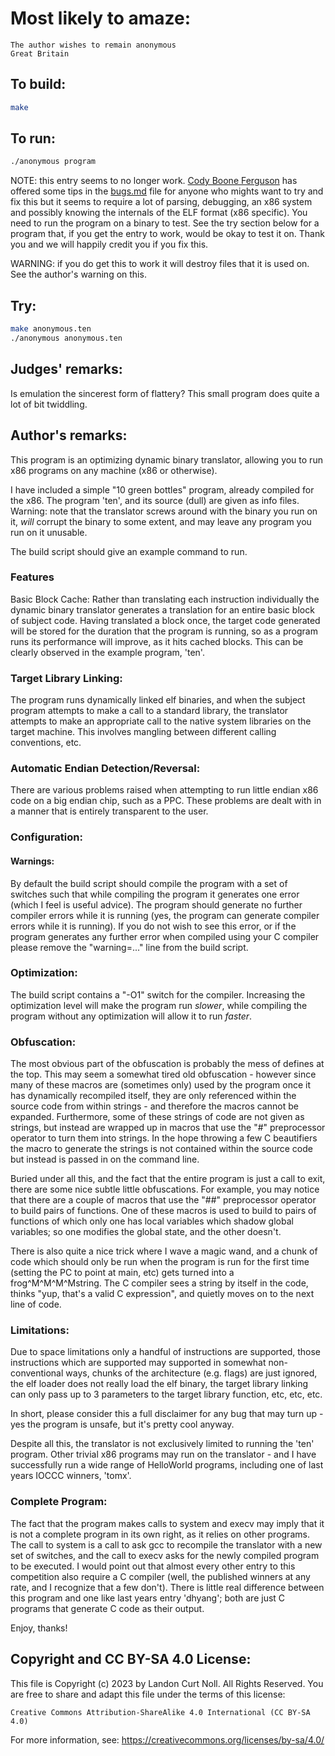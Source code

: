 # Most likely to amaze:

    The author wishes to remain anonymous
    Great Britain

## To build:

```sh
make
```

## To run:

```sh
./anonymous program
```

NOTE: this entry seems to no longer work. [Cody Boone
Ferguson](/winners.html#Cody_Boone_Ferguson) has offered some tips in the
[bugs.md](/bugs.md) file for anyone who mights want to try and fix this but it
seems to require a lot of parsing, debugging, an x86 system and possibly knowing
the internals of the ELF format (x86 specific). You need to run the program on a
binary to test. See the try section below for a program that, if you get the
entry to work, would be okay to test it on. Thank you and we will happily credit
you if you fix this.

WARNING: if you do get this to work it will destroy files that it is used on.
See the author's warning on this.


## Try:

```sh
make anonymous.ten
./anonymous anonymous.ten
```


## Judges' remarks:

Is emulation the sincerest form of flattery?  This small program does
quite a lot of bit twiddling.

## Author's remarks:

This program is an optimizing dynamic binary translator, allowing you to
run x86 programs on any machine (x86 or otherwise).

I have included a simple "10 green bottles" program, already compiled
for the x86.  The program 'ten', and its source (dull) are given as info
files.  Warning: note that the translator screws around with the binary
you run on it, *will* corrupt the binary to some extent, and may leave
any program you run on it unusable.

The build script should give an example command to run.

### Features

Basic Block Cache: Rather than translating each instruction individually
the dynamic binary translator generates a translation for an entire
basic block of subject code.  Having translated a block once, the target
code generated will be stored for the duration that the program is
running, so as a program runs its performance will improve, as it hits
cached blocks.  This can be clearly observed in the example program,
'ten'.

### Target Library Linking:

The program runs dynamically linked elf binaries, and when the subject
program attempts to make a call to a standard library, the translator
attempts to make an appropriate call to the native system libraries on
the target machine.  This involves mangling between different calling
conventions, etc.

### Automatic Endian Detection/Reversal:

There are various problems raised when attempting to run little endian
x86 code on a big endian chip, such as a PPC.  These problems are dealt
with in a manner that is entirely transparent to the user.

### Configuration:

#### Warnings:

By default the build script should compile the program with a set of
switches such that while compiling the program it generates one error
(which I feel is useful advice).  The program should generate no further
compiler errors while it is running (yes, the program can generate
compiler errors while it is running).  If you do not wish to see this
error, or if the program generates any further error when compiled using
your C compiler please remove the "warning=..." line from the build
script.

### Optimization:

The build script contains a "-O1" switch for the compiler.  Increasing
the optimization level will make the program run *slower*, while
compiling the program without any optimization will allow it to run
*faster*.

### Obfuscation:

The most obvious part of the obfuscation is probably the mess of defines
at the top.  This may seem a somewhat tired old obfuscation - however
since many of these macros are (sometimes only) used by the program once
it has dynamically recompiled itself, they are only referenced within
the source code from within strings - and therefore the macros cannot be
expanded.  Furthermore, some of these strings of code are not given as
strings, but instead are wrapped up in macros that use the "#"
preprocessor operator to turn them into strings. In the hope throwing a
few C beautifiers the macro to generate the strings is not contained
within the source code but instead is passed in on the command line.

Buried under all this, and the fact that the entire program is just a
call to exit, there are some nice subtle little obfuscations.  For
example, you may notice that there are a couple of macros that use the
"##" preprocessor operator to build pairs of functions.  One of these
macros is used to build to pairs of functions of which only one has
local variables which shadow global variables; so one modifies the
global state, and the other doesn't.

There is also quite a nice trick where I wave a magic wand, and a chunk
of code which should only be run when the program is run for the first
time (setting the PC to point at main, etc) gets turned into a
frog^M^M^M^Mstring.  The C compiler sees a string by itself in the code,
thinks "yup, that's a valid C expression", and quietly moves on to the
next line of code.

### Limitations:

Due to space limitations only a handful of instructions are supported,
those instructions which are supported may supported in somewhat
non-conventional ways, chunks of the architecture (e.g. flags) are just
ignored, the elf loader does not really load the elf binary, the target
library linking can only pass up to 3 parameters to the target library
function, etc, etc, etc.

In short, please consider this a full disclaimer for any bug that may
turn up - yes the program is unsafe, but it's pretty cool anyway.

Despite all this, the translator is not exclusively limited to running
the 'ten' program.  Other trivial x86 programs may run on the translator
\- and I have successfully run a wide range of HelloWorld programs,
including one of last years IOCCC winners, 'tomx'.

### Complete Program:

The fact that the program makes calls to system and execv may imply that
it is not a complete program in its own right, as it relies on other
programs.  The call to system is a call to ask gcc to recompile the
translator with a new set of switches, and the call to execv asks for
the newly compiled program to be executed.  I would point out that
almost every other entry to this competition also require a C compiler
(well, the published winners at any rate, and I recognize that a few
don't).  There is little real difference between this program and one
like last years entry 'dhyang'; both are just C programs that generate C
code as their output.

Enjoy, thanks!

## Copyright and CC BY-SA 4.0 License:

This file is Copyright (c) 2023 by Landon Curt Noll.  All Rights Reserved.
You are free to share and adapt this file under the terms of this license:

    Creative Commons Attribution-ShareAlike 4.0 International (CC BY-SA 4.0)

For more information, see: https://creativecommons.org/licenses/by-sa/4.0/
